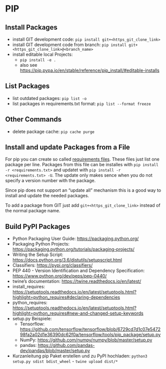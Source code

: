 # PIP

## Install Packages

- install GIT development code: `pip install git+<https_git_clone_link>`
- install GIT development code from branch: `pip install git+<https_git_clone_link>@<branch_name>`
- install editable local Projects:
  - `pip install -e .`
  - also see <https://pip.pypa.io/en/stable/reference/pip_install/#editable-installs>

## List Packages

- list outdated packages: `pip list -o`
- list packages in requirements.txt format: `pip list --format freeze`

## Other Commands

- delete package cache: `pip cache purge`

## Install and update Packages from a File

For pip you can create so called [requirements
files](https://pip.pypa.io/en/stable/user_guide/#requirements-files).
These files just list one package per line. Packages from this file can
be installes with `pip install -r <requirements.txt>` and updatet
with `pip install -r <requirements.txt> -U`. The update only makes
sence when you do not specify a version number with the package.

Since pip does not support an “update all” mechanism this is a good way
to install and update the needed packages.

To add a package from GIT just add `git+<https_git_clone_link>` instead of the normal package name.

## Build PyPI Packages

- Python Packaging User Guide: <https://packaging.python.org/>
- Packaging Python Projects:
  <https://packaging.python.org/tutorials/packaging-projects/>
- Writing the Setup Script:
  <https://docs.python.org/3.6/distutils/setupscript.html>
- Classifiers: <https://pypi.org/classifiers/>
- PEP 440 - Version Identification and Dependency Specification:
  <https://www.python.org/dev/peps/pep-0440/>
- twine’s documentation: <https://twine.readthedocs.io/en/latest/>
- install_requires:
  <https://setuptools.readthedocs.io/en/latest/setuptools.html?highlight=python_requires#declaring-dependencies>
- python_requires:
  <https://setuptools.readthedocs.io/en/latest/setuptools.html?highlight=python_requires#new-and-changed-setup-keywords>
- setup.py Beispiele:
  - Tensorflow:
    <https://github.com/tensorflow/tensorflow/blob/6729cd7d1c07e547298fa2a02d1e36390dc62f0a/tensorflow/tools/pip_package/setup.py>
  - NumPy: <https://github.com/numpy/numpy/blob/master/setup.py>
  - pandas: <https://github.com/pandas-dev/pandas/blob/master/setup.py>
- Kurzanleitung pip Paket erstellen und zu PyPI hochladen: `python3 setup.py sdist bdist_wheel` - `twine upload dist/*`
